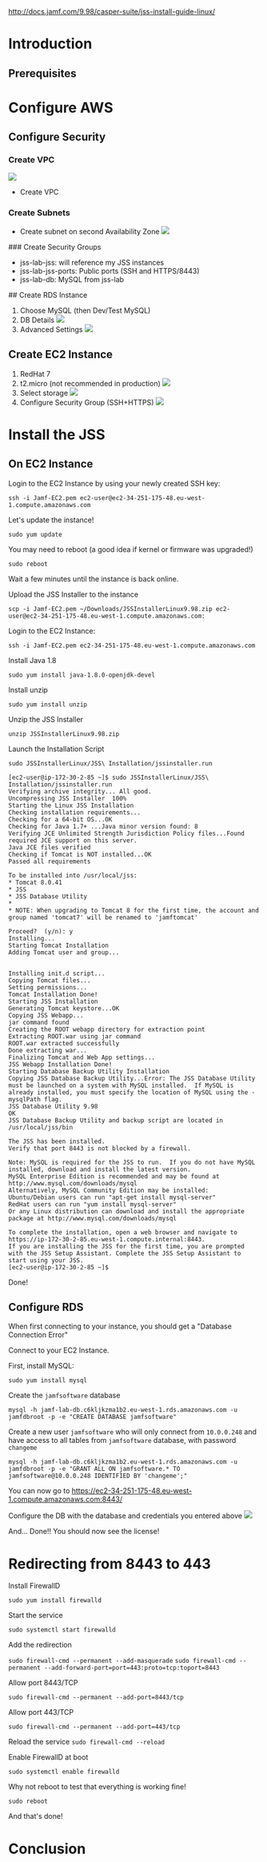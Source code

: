 http://docs.jamf.com/9.98/casper-suite/jss-install-guide-linux/

# Introduction

## Prerequisites

# Configure AWS

## Configure Security

### Create VPC 
![](JSS_on_AWS/VPC.png)
- Create VPC

### Create Subnets
- Create subnet on second Availability Zone ![](JSS_on_AWS/VPC-AZ2.png)

### Create Security Groups
- jss-lab-jss: will reference my JSS instances
- jss-lab-jss-ports: Public ports (SSH and HTTPS/8443)
- jss-lab-db: MySQL from jss-lab



## Create RDS Instance

1. Choose MySQL (then Dev/Test MySQL)
2. DB Details ![](JSS_on_AWS/RDS-DBDetails.png)
3. Advanced Settings ![](JSS_on_AWS/RDS-AdvancedSettings.png)

## Create EC2 Instance

1. RedHat 7
2. t2.micro (not recommended in production) ![](JSS_on_AWS/EC2-Details.png)
3. Select storage ![](JSS_on_AWS/EC2-Storage.png)
4. Configure Security Group (SSH+HTTPS) ![](JSS_on_AWS/EC2-SecurityGroups.png)



# Install the JSS
## On EC2 Instance

Login to the EC2 Instance by using your newly created SSH key:

`ssh -i Jamf-EC2.pem ec2-user@ec2-34-251-175-48.eu-west-1.compute.amazonaws.com`

Let's update the instance!

`sudo yum update`

You may need to reboot (a good idea if kernel or firmware was upgraded!)

`sudo reboot`

Wait a few minutes until the instance is back online.

Upload the JSS Installer to the instance

`scp -i Jamf-EC2.pem ~/Downloads/JSSInstallerLinux9.98.zip ec2-user@ec2-34-251-175-48.eu-west-1.compute.amazonaws.com:`

Login to the EC2 Instance:

`ssh -i Jamf-EC2.pem ec2-34-251-175-48.eu-west-1.compute.amazonaws.com`


Install Java 1.8

`sudo yum install java-1.8.0-openjdk-devel`


Install unzip 

`sudo yum install unzip`

Unzip the JSS Installer

`unzip JSSInstallerLinux9.98.zip`

Launch the Installation Script

`sudo JSSInstallerLinux/JSS\ Installation/jssinstaller.run`

```
[ec2-user@ip-172-30-2-85 ~]$ sudo JSSInstallerLinux/JSS\ Installation/jssinstaller.run 
Verifying archive integrity... All good.
Uncompressing JSS Installer  100%  
Starting the Linux JSS Installation
Checking installation requirements...
Checking for a 64-bit OS...OK
Checking for Java 1.7+ ...Java minor version found: 8
Verifying JCE Unlimited Strength Jurisdiction Policy files...Found required JCE support on this server.
Java JCE files verified
Checking if Tomcat is NOT installed...OK
Passed all requirements

To be installed into /usr/local/jss:
* Tomcat 8.0.41
* JSS
* JSS Database Utility
*
* NOTE: When upgrading to Tomcat 8 for the first time, the account and group named 'tomcat7' will be renamed to 'jamftomcat'

Proceed?  (y/n): y
Installing...
Starting Tomcat Installation
Adding Tomcat user and group...


Installing init.d script...
Copying Tomcat files...
Setting permissions...
Tomcat Installation Done!
Starting JSS Installation
Generating Tomcat keystore...OK
Copying JSS Webapp...
jar command found
Creating the ROOT webapp directory for extraction point
Extracting ROOT.war using jar command
ROOT.war extracted successfully
Done extracting war...
Finalizing Tomcat and Web App settings...
JSS Webapp Installation Done!
Starting Database Backup Utility Installation
Copying JSS Database Backup Utility...Error: The JSS Database Utility must be launched on a system with MySQL installed.  If MySQL is already installed, you must specify the location of MySQL using the -mysqlPath flag.
JSS Database Utility 9.98
OK
JSS Database Backup Utility and backup script are located in /usr/local/jss/bin

The JSS has been installed.
Verify that port 8443 is not blocked by a firewall.

Note: MySQL is required for the JSS to run.  If you do not have MySQL installed, download and install the latest version.
MySQL Enterprise Edition is recommended and may be found at http://www.mysql.com/downloads/mysql
Alternatively, MySQL Community Edition may be installed:
Ubuntu/Debian users can run "apt-get install mysql-server"
RedHat users can run "yum install mysql-server"
Or any Linux distribution can download and install the appropriate package at http://www.mysql.com/downloads/mysql

To complete the installation, open a web browser and navigate to https://ip-172-30-2-85.eu-west-1.compute.internal:8443.
If you are installing the JSS for the first time, you are prompted with the JSS Setup Assistant. Complete the JSS Setup Assistant to start using your JSS.
[ec2-user@ip-172-30-2-85 ~]$ 
```

Done! 


## Configure RDS

When first connecting to your instance, you should get a "Database Connection Error"

Connect to your EC2 Instance.

First, install MySQL:

`sudo yum install mysql`

Create the `jamfsoftware` database

`mysql -h jamf-lab-db.c6kljkzma1b2.eu-west-1.rds.amazonaws.com -u jamfdbroot -p -e "CREATE DATABASE jamfsoftware"`

Create a new user `jamfsoftware` who will only connect from `10.0.0.248` and have access to all tables from `jamfsoftware` database, with password `changeme`

`mysql -h jamf-lab-db.c6kljkzma1b2.eu-west-1.rds.amazonaws.com -u jamfdbroot -p -e "GRANT ALL ON jamfsoftware.* TO jamfsoftware@10.0.0.248 IDENTIFIED BY 'changeme';"`

You can now go to https://ec2-34-251-175-48.eu-west-1.compute.amazonaws.com:8443/

Configure the DB with the database and credentials you entered above
![](JSS_on_AWS/JSS-DBconfig.png)

And… Done!! You should now see the license!

# Redirecting from 8443 to 443

Install FirewallD

`sudo yum install firewalld`

Start the service

`sudo systemctl start firewalld`

Add the redirection

`sudo firewall-cmd --permanent --add-masquerade`
`sudo firewall-cmd --permanent --add-forward-port=port=443:proto=tcp:toport=8443`

Allow port 8443/TCP

`sudo firewall-cmd --permanent --add-port=8443/tcp`

Allow port 443/TCP

`sudo firewall-cmd --permanent --add-port=443/tcp`

Reload the service
`sudo firewall-cmd --reload`

Enable FirewallD at boot 

`sudo systemctl enable firewalld`

Why not reboot to test that everything is working fine!

`sudo reboot`

And that's done!

# Conclusion